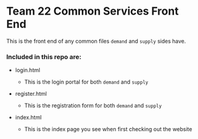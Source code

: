 # Team 22 Common Services Front End #

This is the front end of any common files `demand` and `supply` sides have.

### Included in this repo are: ###
- login.html
    * This is the login portal for both `demand` and `supply`

- register.html
    * This is the registration form for both `demand` and `supply`

- index.html
    * This is the index page you see when first checking out the website